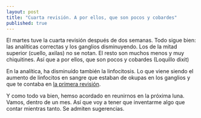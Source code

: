 ```yaml
---
layout: post
title: "Cuarta revisión. A por ellos, que son pocos y cobardes"
published: true
---
```


El martes tuve la cuarta revisión después de dos semanas. Todo sigue bien: las analíticas correctas y los ganglios disminuyendo. Los de la mitad superior (cuello, axilas) no se notan. El resto son muchos menos y muy chiquitines. Así que a por ellos, que son pocos y cobardes (Loquillo dixit)

En la analítica, ha disminuído también la linfocitosis. Lo que viene siendo el aumento de linfocitos en sangre que estaban de okupas en los ganglios y que te contaba en [la primera revisión](https://seguimiento-mr.github.io/primera-revision).

Y como todo va bien, hemso acordado en reunirnos en la próxima luna. Vamos, dentro de un mes. Así que voy a tener que inventarme algo que contar mientras tanto. Se admiten sugerencias.
